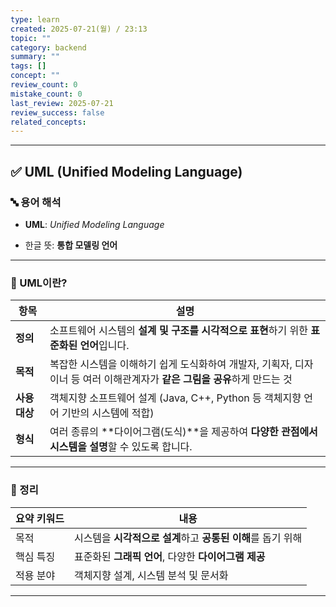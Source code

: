 ```yaml
---
type: learn
created: 2025-07-21(월) / 23:13
topic: ""
category: backend
summary: ""
tags: []
concept: ""
review_count: 0
mistake_count: 0
last_review: 2025-07-21
review_success: false
related_concepts:
---
```

---
## ✅ UML (Unified Modeling Language)

### 🔤 용어 해석

- **UML**: _Unified Modeling Language_
    
- 한글 뜻: **통합 모델링 언어**
    

---

### 🧩 UML이란?

| 항목        | 설명                                                                      |
| --------- | ----------------------------------------------------------------------- |
| **정의**    | 소프트웨어 시스템의 **설계 및 구조를 시각적으로 표현**하기 위한 **표준화된 언어**입니다.                   |
| **목적**    | 복잡한 시스템을 이해하기 쉽게 도식화하여 개발자, 기획자, 디자이너 등 여러 이해관계자가 **같은 그림을 공유**하게 만드는 것 |
| **사용 대상** | 객체지향 소프트웨어 설계 (Java, C++, Python 등 객체지향 언어 기반의 시스템에 적합)                 |
| **형식**    | 여러 종류의 **다이어그램(도식)**을 제공하여 **다양한 관점에서 시스템을 설명**할 수 있도록 합니다.             |

---

### 🧠 정리

|요약 키워드|내용|
|---|---|
|목적|시스템을 **시각적으로 설계**하고 **공통된 이해**를 돕기 위해|
|핵심 특징|표준화된 **그래픽 언어**, 다양한 **다이어그램 제공**|
|적용 분야|객체지향 설계, 시스템 분석 및 문서화|

---
